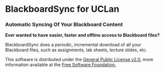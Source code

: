 # BlackboardSync for UCLan
### Automatic Syncing Of Your Blackboard Content



**Ever wanted to have easier, faster and offline access to Blackboard files?**

BlackboardSync does a periodic, incremental download of all your Blackboard files, such as assignments, lab sheets, lecture slides, etc.



This software is distributed under the [General Public License v2.0](LICENSE.txt), more information available at the [Free Software Foundation.](https://www.gnu.org/licenses/old-licenses/gpl-2.0.html)

